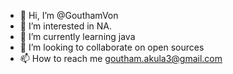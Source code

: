 - 👋 Hi, I’m @GouthamVon
- 👀 I’m interested in NA.
- 🌱 I’m currently learning java
- 💞️ I’m looking to collaborate on open sources
- 📫 How to reach me goutham.akula3@gmail.com

<!---
GouthamVon/GouthamVon is a ✨ special ✨ repository because its `README.md` (this file) appears on your GitHub profile.
You can click the Preview link to take a look at your changes.
--->
